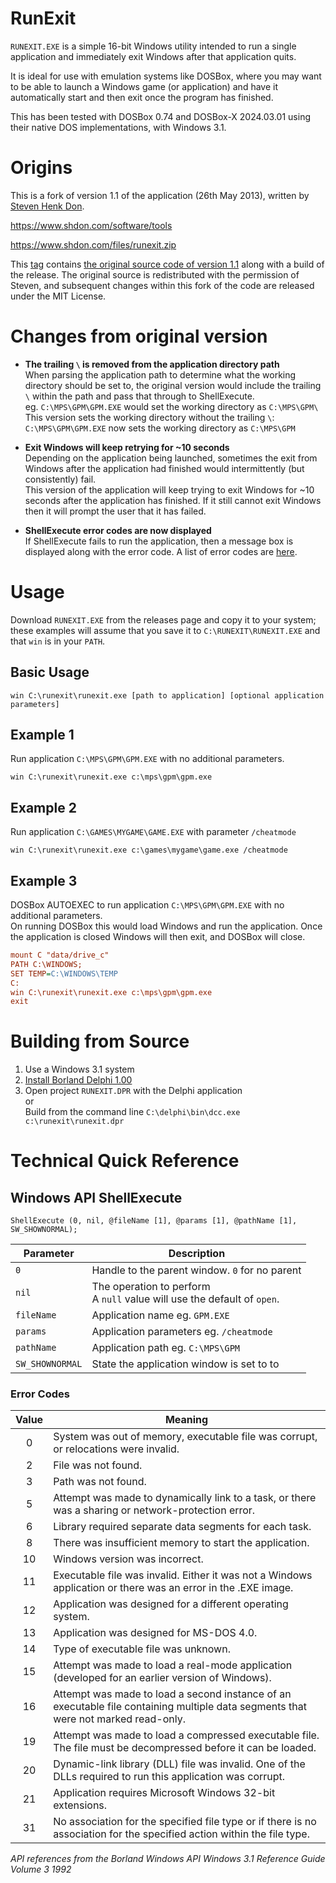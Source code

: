 # RunExit
`RUNEXIT.EXE` is a simple 16-bit Windows utility intended to run a single application and immediately exit Windows after that application quits.

It is ideal for use with emulation systems like DOSBox, where you may want to be able to launch a Windows game (or application) and have it automatically start and then exit once the program has finished.

This has been tested with DOSBox 0.74 and DOSBox-X 2024.03.01 using their native DOS implementations, with Windows 3.1.

# Origins
This is a fork of version 1.1 of the application (26th May 2013), written by [Steven Henk Don](https://www.shdon.com/about).

https://www.shdon.com/software/tools  

https://www.shdon.com/files/runexit.zip

This [tag](https://github.com/andshrew/RunExit/releases/tag/v1.1) contains [the original source code of version 1.1](https://www.shdon.com/files/runexit.src.zip) along with a build of the release. The original source is redistributed with the permission of Steven, and subsequent changes within this fork of the code are released under the MIT License.

# Changes from original version

* **The trailing `\` is removed from the application directory path**  
When parsing the application path to determine what the working directory should be set to, the original version would include the trailing `\` within the path and pass that through to ShellExecute.  
eg. `C:\MPS\GPM\GPM.EXE` would set the working directory as `C:\MPS\GPM\`  
This version sets the working directory without the trailing `\`:  
`C:\MPS\GPM\GPM.EXE` now sets the working directory as `C:\MPS\GPM`  

* **Exit Windows will keep retrying for ~10 seconds**  
Depending on the application being launched, sometimes the exit from Windows after the application had finished would intermittently (but consistently) fail.  
This version of the application will keep trying to exit Windows for ~10 seconds after the application has finished. If it still cannot exit Windows then it will prompt the user that it has failed.

* **ShellExecute error codes are now displayed**  
If ShellExecute fails to run the application, then a message box is displayed along with the error code. A list of error codes are [here](#error-codes).

# Usage

Download `RUNEXIT.EXE` from the releases page and copy it to your system; these examples will assume that you save it to `C:\RUNEXIT\RUNEXIT.EXE` and that `win` is in your `PATH`.

## Basic Usage

`win C:\runexit\runexit.exe [path to application] [optional application parameters]`

## Example 1
Run application `C:\MPS\GPM\GPM.EXE` with no additional parameters.

`win C:\runexit\runexit.exe c:\mps\gpm\gpm.exe`

## Example 2
Run application `C:\GAMES\MYGAME\GAME.EXE` with parameter `/cheatmode`

`win C:\runexit\runexit.exe c:\games\mygame\game.exe /cheatmode`

## Example 3
DOSBox AUTOEXEC to run application `C:\MPS\GPM\GPM.EXE` with no additional parameters.  
On running DOSBox this would load Windows and run the application. Once the application is closed Windows will then exit, and DOSBox will close.

```ini
mount C "data/drive_c"
PATH C:\WINDOWS;
SET TEMP=C:\WINDOWS\TEMP
C:
win C:\runexit\runexit.exe c:\mps\gpm\gpm.exe
exit
```

# Building from Source

1. Use a Windows 3.1 system
2. [Install Borland Delphi 1.00](https://winworldpc.com/download/c2b3c3be-c38a-e280-b00b-c38711c3a5ef)
3. Open project `RUNEXIT.DPR` with the Delphi application  
or  
Build from the command line `C:\delphi\bin\dcc.exe c:\runexit\runexit.dpr`

# Technical Quick Reference

## Windows API ShellExecute

`ShellExecute (0, nil, @fileName [1], @params [1], @pathName [1], SW_SHOWNORMAL);`

| Parameter     | Description                                                                 |
|---------------|-----------------------------------------------------------------------------|
| `0`             | Handle to the parent window. `0` for no parent                              |
| `nil`           | The operation to perform<br/>A `null` value will use the default of `open`. |
| `fileName`      | Application name eg. `GPM.EXE`                                              |
| `params`        | Application parameters eg. `/cheatmode`                                     |
| `pathName`      | Application path eg. `C:\MPS\GPM`                                           |
| `SW_SHOWNORMAL` | State the application window is set to to                               |

### Error Codes

| Value | Meaning                                                                                                                             |
|:-----:|-------------------------------------------------------------------------------------------------------------------------------------|
|   0   | System was out of memory, executable file was corrupt, or relocations were invalid.                                                 |
|   2   | File was not found.                                                                                                                 |
|   3   | Path was not found.                                                                                                                 |
|   5   | Attempt was made to dynamically link to a task, or there was a sharing or network-protection error.                                 |
|   6   | Library required separate data segments for each task.                                                                              |
|   8   | There was insufficient memory to start the application.                                                                             |
|   10  | Windows version was incorrect.                                                                                                      |
|   11  | Executable file was invalid. Either it was not a Windows application or there was an error in the .EXE image.                       |
|   12  | Application was designed for a different operating system.                                                                          |
|   13  | Application was designed for MS-DOS 4.0.                                                                                            |
|   14  | Type of executable file was unknown.                                                                                                |
|   15  | Attempt was made to load a real-mode application (developed for an earlier version of Windows).                                     |
|   16  | Attempt was made to load a second instance of an executable file containing multiple data segments that were not marked read-only.  |
|   19  | Attempt was made to load a compressed executable file. The file must be decompressed before it can be loaded.                       |
|   20  | Dynamic-link library (DLL) file was invalid. One of the DLLs required to run this application was corrupt.                          |
|   21  | Application requires Microsoft Windows 32-bit extensions.                                                                           |
|   31  | No association for the specified file type or if there is no association for the specified action within the file type.             |

_API references from the Borland Windows API Windows 3.1 Reference Guide Volume 3 1992_